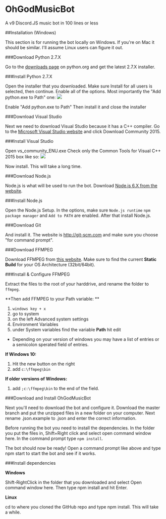 # OhGodMusicBot
A v9 Discord.JS music bot in 100 lines or less

##Installation (Windows)

This section is for running the bot locally on Windows. If you're on Mac it should be similar. I'll assume Linux users can figure it out.

###Download Python 2.7.X

Go to the [downloads page](https://www.python.org/downloads/) on python.org and get the latest 2.7.X installer.

###Install Python 2.7.X

Open the installer that you downloaded. Make sure Install for all users is selected, then continue.
Enable all of the options. Most importantly the "Add python.exe to Path" one:
![](http://puu.sh/r8IGz/da533fd0b7.png)

Enable "Add python.exe to Path"
Then install it and close the installer

###Download Visual Studio

Next we need to download Visual Studio because it has a C++ compiler.
Go to the [Microsoft Visual Studio website](https://www.visualstudio.com/en-us/visual-studio-homepage-vs.aspx) and click Download Community 2015.

###Install Visual Studio

Open vs_community_ENU.exe
Check only the Common Tools for Visual C++ 2015 box like so:
![](http://puu.sh/r8ISY/7ef354ac53.png)

Now install. This will take a long time.

###Download Node.js

Node.js is what will be used to run the bot.
Download [Node.js 6.X from the website](https://nodejs.org/en/).

###Install Node.js

Open the Node.js Setup.
In the options, make sure `Node.js runtime` `npm package manager` and `Add to PATH` are enabled. After that install Node.js.

###Download Git

And install it. The website is http://git-scm.com and make sure you choose "for command prompt".

###Download FFMPEG

Download FFMPEG from [this website](https://ffmpeg.zeranoe.com/builds/). Make sure to find the current **Static Build** for your OS Architecture (32bit/64bit).

###Install & Configure FFMPEG

Extract the files to the root of your harddrive, and rename the folder to `ffmpeg`. 

**Then add FFMPEG to your Path variable: **

1. `windows key + x`
2. go to system
3. on the left Advanced system settings
4. Environment Variables
5. under System variables find the variable **Path** hit edit
  * Depending on your version of windows you may have a list of entries or a semicolon sperated field of entries. 

**If Windows 10:**

1. Hit the new button on the right
2. add `c:\ffmpeg\bin`

**If older versions of Windows:**

1. add `;c:\ffmpeg\bin` to the end of the field.

###Download and Install OhGodMusicBot

Next you'll need to download the bot and configure it.
Download the master branch and put the unzipped files in a new folder on your computer.
Next rename .json.example to .json and enter the correct information.

Before running the bot you need to install the dependencies.
In the folder you put the files in, Shift+Right click and select open command window here.
In the command prompt type `npm install`.

The bot should now be ready!
Open a command prompt like above and type npm start to start the bot and see if it works.

###Install dependencies

**Windows**

Shift-RightClick in the folder that you downloaded and select Open command window here. Then type npm install and hit Enter.

**Linux**

cd to where you cloned the GitHub repo and type npm install. This will take a while.
